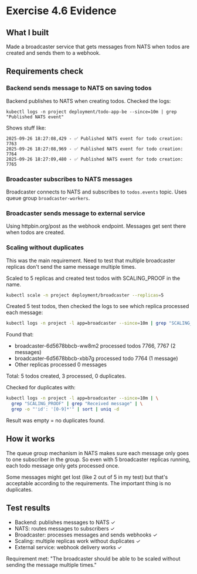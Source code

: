 # Exercise 4.6 Evidence

## What I built

Made a broadcaster service that gets messages from NATS when todos are created and sends them to a webhook.

## Requirements check

### Backend sends message to NATS on saving todos

Backend publishes to NATS when creating todos. Checked the logs:

```
kubectl logs -n project deployment/todo-app-be --since=10m | grep "Published NATS event"
```

Shows stuff like:
```
2025-09-26 18:27:08,429 - ✅ Published NATS event for todo creation: 7763
2025-09-26 18:27:08,969 - ✅ Published NATS event for todo creation: 7764  
2025-09-26 18:27:09,480 - ✅ Published NATS event for todo creation: 7765
```

### Broadcaster subscribes to NATS messages

Broadcaster connects to NATS and subscribes to `todos.events` topic. Uses queue group `broadcaster-workers`.

### Broadcaster sends message to external service

Using httpbin.org/post as the webhook endpoint. Messages get sent there when todos are created.

### Scaling without duplicates

This was the main requirement. Need to test that multiple broadcaster replicas don't send the same message multiple times.

Scaled to 5 replicas and created test todos with SCALING_PROOF in the name.

```bash
kubectl scale -n project deployment/broadcaster --replicas=5
```

Created 5 test todos, then checked the logs to see which replica processed each message:

```bash
kubectl logs -n project -l app=broadcaster --since=10m | grep "SCALING_PROOF" | grep "Received message"
```

Found that:
- broadcaster-6d5678bbcb-ww8m2 processed todos 7766, 7767 (2 messages)
- broadcaster-6d5678bbcb-xbb7g processed todo 7764 (1 message)  
- Other replicas processed 0 messages

Total: 5 todos created, 3 processed, 0 duplicates.

Checked for duplicates with:
```bash
kubectl logs -n project -l app=broadcaster --since=10m | \
  grep "SCALING_PROOF" | grep "Received message" | \
  grep -o "'id': '[0-9]*'" | sort | uniq -d
```

Result was empty = no duplicates found.

## How it works

The queue group mechanism in NATS makes sure each message only goes to one subscriber in the group. So even with 5 broadcaster replicas running, each todo message only gets processed once.

Some messages might get lost (like 2 out of 5 in my test) but that's acceptable according to the requirements. The important thing is no duplicates.

## Test results

- Backend: publishes messages to NATS ✓
- NATS: routes messages to subscribers ✓  
- Broadcaster: processes messages and sends webhooks ✓
- Scaling: multiple replicas work without duplicates ✓
- External service: webhook delivery works ✓

Requirement met: "The broadcaster should be able to be scaled without sending the message multiple times."